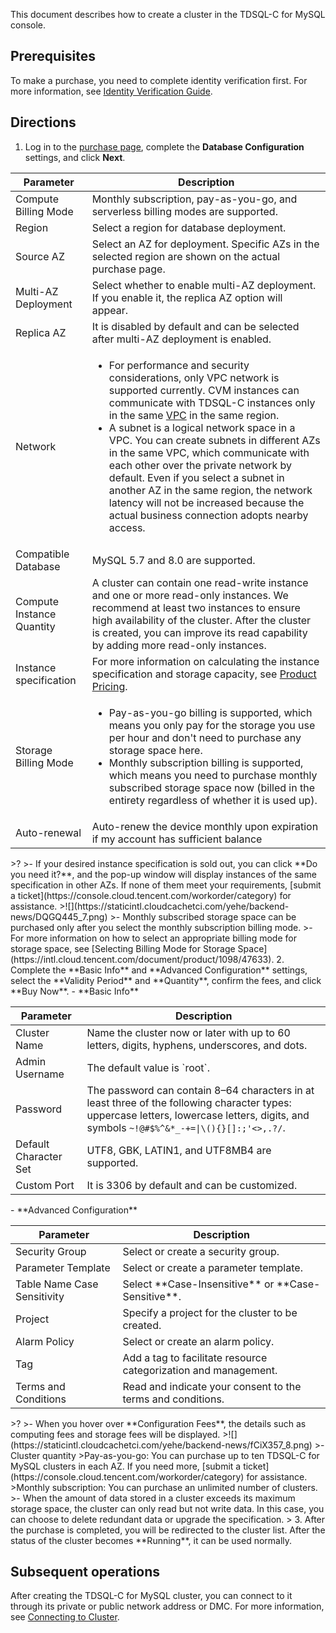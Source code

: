 This document describes how to create a cluster in the TDSQL-C for MySQL console.

## Prerequisites
To make a purchase, you need to complete identity verification first. For more information, see [Identity Verification Guide](https://intl.cloud.tencent.com/document/product/378/3629).

## Directions
1. Log in to the [purchase page](https://buy.cloud.tencent.com/cynosdb?regionId=8), complete the **Database Configuration** settings, and click **Next**.
<table>
<thead><tr><th>Parameter</th><th>Description</th></tr></thead>
<tbody><tr>
<td>Compute Billing Mode</td>
<td>Monthly subscription, pay-as-you-go, and serverless billing modes are supported.</td></tr>
<tr>
<td>Region</td>
<td>Select a region for database deployment.</td></tr>
<tr>
<td>Source AZ</td>
<td>Select an AZ for deployment. Specific AZs in the selected region are shown on the actual purchase page.</td></tr>
<tr>
<td>Multi-AZ Deployment</td>
<td>Select whether to enable multi-AZ deployment. If you enable it, the replica AZ option will appear.</td></tr>
<tr>
<td>Replica AZ</td>
<td>It is disabled by default and can be selected after multi-AZ deployment is enabled.</td></tr>
<tr>
<td>Network</td>
<td><ul><li>For performance and security considerations, only VPC network is supported currently. CVM instances can communicate with TDSQL-C instances only in the same <a href="https://www.tencentcloud.com/document/product/215">VPC</a> in the same region.<br><li>A subnet is a logical network space in a VPC. You can create subnets in different AZs in the same VPC, which communicate with each other over the private network by default. Even if you select a subnet in another AZ in the same region, the network latency will not be increased because the actual business connection adopts nearby access.</li></ul></td></tr>
<tr>
<td>Compatible Database</td>
<td>MySQL 5.7 and 8.0 are supported.</td></tr>
<tr>
<td>Compute Instance Quantity</td>
<td>A cluster can contain one read-write instance and one or more read-only instances. We recommend at least two instances to ensure high availability of the cluster. After the cluster is created, you can improve its read capability by adding more read-only instances.</td></tr>
<tr>
<td>Instance specification</td>
<td>For more information on calculating the instance specification and storage capacity, see <a href="https://intl.cloud.tencent.com/document/product/1098/48406">Product Pricing</a>.</td></tr>
<tr>
<td>Storage Billing Mode</td>
<td><ul><li>Pay-as-you-go billing is supported, which means you only pay for the storage you use per hour and don't need to purchase any storage space here.<br></li><li>Monthly subscription billing is supported, which means you need to purchase monthly subscribed storage space now (billed in the entirety regardless of whether it is used up).</li></ul></td></tr>
<tr>
<td>Auto-renewal</td>
<td>Auto-renew the device monthly upon expiration if my account has sufficient balance</td></tr>
</tbody></table>
>?
>- If your desired instance specification is sold out, you can click **Do you need it?**, and the pop-up window will display instances of the same specification in other AZs. If none of them meet your requirements, [submit a ticket](https://console.cloud.tencent.com/workorder/category) for assistance.
>![](https://staticintl.cloudcachetci.com/yehe/backend-news/DQGQ445_7.png)
>- Monthly subscribed storage space can be purchased only after you select the monthly subscription billing mode.
>- For more information on how to select an appropriate billing mode for storage space, see [Selecting Billing Mode for Storage Space](https://intl.cloud.tencent.com/document/product/1098/47633).
2. Complete the **Basic Info** and **Advanced Configuration** settings, select the **Validity Period** and **Quantity**, confirm the fees, and click **Buy Now**.
 - **Basic Info**
<table>
<thead>
<tr>
<th>Parameter</th>
<th>Description</th>
</tr>
</thead>
<tbody><tr>
<td>Cluster Name</td>
<td>Name the cluster now or later with up to 60 letters, digits, hyphens, underscores, and dots.</td></tr>
</tr>
<tr>
<td>Admin Username</td>
<td>The default value is `root`.</td>
</tr>
<tr>
<td>Password</td>
<td>The password can contain 8–64 characters in at least three of the following character types: uppercase letters, lowercase letters, digits, and symbols <code>~!@#$%^&amp;*_-+=|\(){}[]:;'&lt;&gt;,.?/</code>.</td>
</tr>
<tr>
<td>Default Character Set</td>
<td>UTF8, GBK, LATIN1, and UTF8MB4 are supported.</td>
</tr>
<tr>
<td>Custom Port</td>
<td>It is 3306 by default and can be customized.</td>
</tr>
</tbody></table>
 - **Advanced Configuration**
<table>
<thead><tr><th>Parameter</th><th>Description</th></tr></thead>
<tbody><tr>
<td>Security Group</td>
<td>Select or create a security group.</td></tr>
<tr>
<td>Parameter Template</td>
<td>Select or create a parameter template.</td></tr>
<tr>
<td>Table Name Case Sensitivity</td>
<td>Select **Case-Insensitive** or **Case-Sensitive**.</td></tr>
<tr>
<td>Project</td>
<td>Specify a project for the cluster to be created.</td></tr>
<tr>
<td>Alarm Policy</td>
<td>Select or create an alarm policy.</td></tr>
<tr>
<td>Tag</td>
<td>Add a tag to facilitate resource categorization and management.</td></tr>
<tr>
<td>Terms and Conditions</td>
<td>Read and indicate your consent to the terms and conditions.</td></tr>
</tbody></table>
>?
>- When you hover over **Configuration Fees**, the details such as computing fees and storage fees will be displayed.
>![](https://staticintl.cloudcachetci.com/yehe/backend-news/fCiX357_8.png)
>- Cluster quantity
>Pay-as-you-go: You can purchase up to ten TDSQL-C for MySQL clusters in each AZ. If you need more, [submit a ticket](https://console.cloud.tencent.com/workorder/category) for assistance.
>Monthly subscription: You can purchase an unlimited number of clusters.
>- When the amount of data stored in a cluster exceeds its maximum storage space, the cluster can only read but not write data. In this case, you can choose to delete redundant data or upgrade the specification.
>
3. After the purchase is completed, you will be redirected to the cluster list. After the status of the cluster becomes **Running**, it can be used normally.

## Subsequent operations
After creating the TDSQL-C for MySQL cluster, you can connect to it through its private or public network address or DMC. For more information, see [Connecting to Cluster](https://www.tencentcloud.com/document/product/1098/51980).
